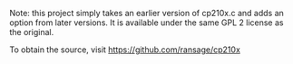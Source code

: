 Note: this project simply takes an earlier version of cp210x.c and adds an
option from later versions.  It is available under the same GPL 2 license as the
original.

To obtain the source, visit https://github.com/ransage/cp210x
